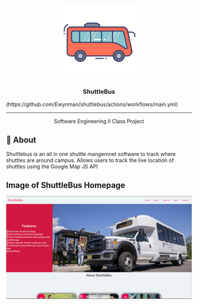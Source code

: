 <p align="center">
  <a href="" rel="noopener">
 <img width=200px height=200px src="./shuttlebusIcon.png" alt="Project logo"></a>
</p>


<h3 align="center">ShuttleBus</h3>
(https://github.com/Ewynman/shuttlebus/actions/workflows/main.yml)
<div align="center">


</div>

---

<p align="center"> Software Engineering II Class Project
    <br> 
</p>

## 🧐 About <a name = "about"></a>

Shuttlebus is an all in one shuttle mangemnet software to track where shuttles are around campus. Allows users to track the live location of shuttles using the Google Map JS API

## Image of ShuttleBus Homepage
<img  src="./ShuttleBusHome.png" alt="Project logo"></a>
